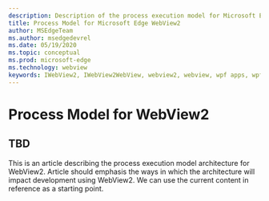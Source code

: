```yaml
---
description: Description of the process execution model for Microsoft Edge WebView2
title: Process Model for Microsoft Edge WebView2
author: MSEdgeTeam
ms.author: msedgedevrel
ms.date: 05/19/2020
ms.topic: conceptual
ms.prod: microsoft-edge
ms.technology: webview
keywords: IWebView2, IWebView2WebView, webview2, webview, wpf apps, wpf, edge, ICoreWebView2, ICoreWebView2Host, browser control, edge html
---
```


# Process Model for WebView2

## TBD

This is an article describing the process execution model architecture for WebView2. Article should emphasis the ways in which the architecture will impact development using WebView2. We can use the current content in reference as a starting point.